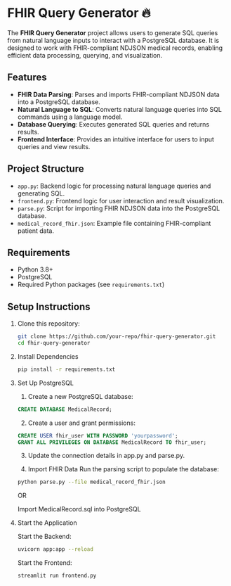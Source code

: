 # FHIR Query Generator 🔥

The **FHIR Query Generator** project allows users to generate SQL queries from natural language inputs to interact with a PostgreSQL database. It is designed to work with FHIR-compliant NDJSON medical records, enabling efficient data processing, querying, and visualization.

## Features

- **FHIR Data Parsing**: Parses and imports FHIR-compliant NDJSON data into a PostgreSQL database.
- **Natural Language to SQL**: Converts natural language queries into SQL commands using a language model.
- **Database Querying**: Executes generated SQL queries and returns results.
- **Frontend Interface**: Provides an intuitive interface for users to input queries and view results.

## Project Structure

- `app.py`: Backend logic for processing natural language queries and generating SQL.
- `frontend.py`: Frontend logic for user interaction and result visualization.
- `parse.py`: Script for importing FHIR NDJSON data into the PostgreSQL database.
- `medical_record_fhir.json`: Example file containing FHIR-compliant patient data.

## Requirements

- Python 3.8+
- PostgreSQL
- Required Python packages (see `requirements.txt`)

## Setup Instructions

1. Clone this repository:
   ```bash
   git clone https://github.com/your-repo/fhir-query-generator.git
   cd fhir-query-generator

2. Install Dependencies
    ```bash
    pip install -r requirements.txt

3. Set Up PostgreSQL

    1. Create a new PostgreSQL database:
    ```sql
    CREATE DATABASE MedicalRecord;
    ```

    2. Create a user and grant permissions:
    ```sql
    CREATE USER fhir_user WITH PASSWORD 'yourpassword';
    GRANT ALL PRIVILEGES ON DATABASE MedicalRecord TO fhir_user;
    ```

    3. Update the connection details in app.py and parse.py.

    4. Import FHIR Data
    Run the parsing script to populate the database:
    ```bash
    python parse.py --file medical_record_fhir.json
    ```

    OR

    Import MedicalRecord.sql into PostgreSQL

4. Start the Application

    Start the Backend:
    ```bash
    uvicorn app:app --reload    
   ```
    Start the Frontend:
    ```bash
    streamlit run frontend.py
   ```

